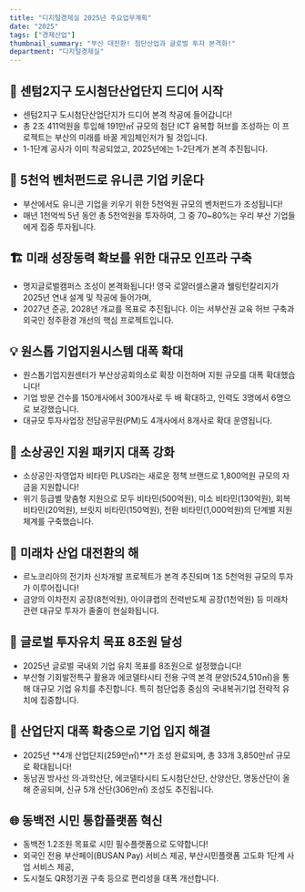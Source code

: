 ```yaml
---
title: "디지털경제실 2025년 주요업무계획"
date: "2025"
tags: ["경제산업"]
thumbnail_summary: "부산 대전환! 첨단산업과 글로벌 투자 본격화!"
department: "디지털경제실"
---
```


## 🚀 센텀2지구 도시첨단산업단지 드디어 시작
- 센텀2지구 도시첨단산업단지가 드디어 본격 착공에 들어갑니다! 
- 총 2조 411억원을 투입해 191만㎡ 규모의 첨단 ICT 융복합 허브를 조성하는 이 프로젝트는 부산의 미래를 바꿀 게임체인저가 될 것입니다. 
- 1-1단계 공사가 이미 착공되었고, 2025년에는 1-2단계가 본격 추진됩니다.

## 🌟 5천억 벤처펀드로 유니콘 기업 키운다
- 부산에서도 유니콘 기업을 키우기 위한 5천억원 규모의 벤처펀드가 조성됩니다! 
- 매년 1천억씩 5년 동안 총 5천억원을 투자하여, 그 중 70~80%는 우리 부산 기업들에게 집중 투자됩니다.

## 🏗️ 미래 성장동력 확보를 위한 대규모 인프라 구축
- 명지글로벌캠퍼스 조성이 본격화됩니다! 영국 로얄러셀스쿨과 웰링턴칼리지가 2025년 연내 설계 및 착공에 들어가며, 
- 2027년 준공, 2028년 개교를 목표로 추진됩니다. 이는 서부산권 교육 허브 구축과 외국인 정주환경 개선의 핵심 프로젝트입니다.

## 💡 원스톱 기업지원시스템 대폭 확대
- 원스톱기업지원센터가 부산상공회의소로 확장 이전하며 지원 규모를 대폭 확대했습니다! 
- 기업 방문 건수를 150개사에서 300개사로 두 배 확대하고, 인력도 3명에서 6명으로 보강했습니다.
- 대규모 투자사업장 전담공무원(PM)도 4개사에서 8개사로 확대 운영됩니다.

## 🎯 소상공인 지원 패키지 대폭 강화
- 소상공인·자영업자 비타민 PLUS라는 새로운 정책 브랜드로 1,800억원 규모의 자금을 지원합니다! 
- 위기 등급별 맞춤형 지원으로 모두 비타민(500억원), 미소 비타민(130억원), 회복 비타민(20억원), 브릿지 비타민(150억원), 전환 비타민(1,000억원)의 단계별 지원체계를 구축했습니다.

## 🚗 미래차 산업 대전환의 해
- 르노코리아의 전기차 신차개발 프로젝트가 본격 추진되며 1조 5천억원 규모의 투자가 이루어집니다! 
- 금양의 이차전지 공장(8천억원), 아이큐랩의 전력반도체 공장(1천억원) 등 미래차 관련 대규모 투자가 줄줄이 현실화됩니다.

## 💼 글로벌 투자유치 목표 8조원 달성
- 2025년 글로벌 국내외 기업 유치 목표를 8조원으로 설정했습니다! 
- 부산형 기회발전특구 활용과 에코델타시티 전용 구역 본격 분양(524,510㎡)을 통해 대규모 기업 유치를 추진합니다. 특히 첨단업종 중심의 국내복귀기업 전략적 유치에 집중합니다.

## 🏢 산업단지 대폭 확충으로 기업 입지 해결
- 2025년 **4개 산업단지(259만㎡)**가 조성 완료되며, 총 33개 3,850만㎡ 규모로 확대됩니다!
- 동남권 방사선 의·과학산단, 에코델타시티 도시첨단산단, 산양산단, 명동산단이 올해 준공되며, 신규 5개 산단(306만㎡) 조성도 추진됩니다.

## 🌐 동백전 시민 통합플랫폼 혁신
- 동백전 1.2조원 목표로 시민 필수플랫폼으로 도약합니다! 
- 외국인 전용 부산페이(BUSAN Pay) 서비스 제공, 부산시민플랫폼 고도화 1단계 사업 서비스 제공, 
- 도시철도 QR정기권 구축 등으로 편리성을 대폭 개선합니다.